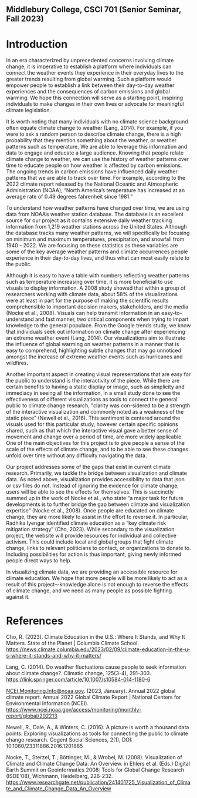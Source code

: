 ## Middlebury College, CSCI 701 (Senior Seminar, Fall 2023)

# Introduction
In an era characterized by unprecedented concerns involving climate change, it is imperative to establish a platform where individuals can connect the weather events they experience in their everyday lives to the greater trends resulting from global warming. Such a platform would empower people to establish a link between their day-to-day weather experiences and the consequences of carbon emissions and global warming. We hope this connection will serve as a starting point, inspiring individuals to make changes in their own lives or advocate for meaningful climate legislation. 

It is worth noting that many individuals with no climate science background often equate climate change to weather (Lang, 2014). For example, if you were to ask a random person to describe climate change, there is a high probability that they mention something about the weather, or weather patterns such as temperature. We are able to leverage this information and data to engage and educate a large audience. Knowing that people relate climate change to weather, we can use the history of weather patterns over time to educate people on how weather is affected by carbon emissions. The ongoing trends in carbon emissions have influenced daily weather patterns that we are able to track over time. For example, according to the 2022 climate report released by the National Oceanic and Atmospheric Administration (NOAA), “North America’s temperature has increased at an average rate of 0.49 degrees fahrenheit since 1981.” 

To understand how weather patterns have changed over time, we are using data from NOAA’s weather station database. The database is an excellent source for our project as it contains extensive daily weather tracking information from 1,219 weather stations across the United States. Although the database tracks many weather patterns, we will specifically be focusing on minimum and maximum temperatures, precipitation, and snowfall from 1940 - 2022. We are focusing on these statistics as these variables are some of the key average weather patterns and climate occurrences people experience in their day-to-day lives, and thus what can most easily relate to the public.

Although it is easy to have a table with numbers reflecting weather patterns such as temperature increasing over time, it is more beneficial to use visuals to display information. A 2008 study showed that within a group of researchers working with climate data, about 58% of the visualizations were at least in part for the purpose of making the scientific results comprehensible to important decision makers, stakeholders, and the media (Nocke et al., 2008). Visuals can help transmit information in an easy-to-understand and fast manner, two critical components when trying to impart knowledge to the general populace. From the Google trends study, we know that individuals seek out information on climate change after experiencing an extreme weather event (Lang, 2014). Our visualizations aim to illustrate the influence of global warming on weather patterns in a manner that is easy to comprehend, highlighting subtle changes that may go unnoticed amongst the increase of extreme weather events such as hurricanes and wildfires. 

Another important aspect in creating visual representations that are easy for the public to understand is the interactivity of the piece. While there are certain benefits to having a static display or image, such as simplicity and immediacy in seeing all the information, in a small study done to see the effectiveness of different visualizations as tools to connect the general public to climate change research, "clarity was con-sidered to be a strength of the interactive visualization and commonly noted as a weakness of the static piece" (Newell et al., 2016). This sentiment is centered around the visuals used for this particular study, however certain specific opinions shared, such as that which the interactive visual gave a better sense of movement and change over a period of time, are more widely applicable. One of the main objectives for this project is to give people a sense of the scale of the effects of climate change, and to be able to see these changes unfold over time without any difficulty navigating the data. 

Our project addresses some of the gaps that exist in current climate research. Primarily, we tackle the bridge between visualization and climate data. As noted above, visualization provides accessibility to data that json or csv files do not. Instead of ignoring the evidence for climate change, users will be able to see the effects for themselves. This is succinctly summed up in the work of Nocke et al., who state “a major task for future developments is to further bridge the gap between climate and visualization expertise” (Nocke et al., 2008). Once people are educated on climate change, they are more likely to assist in the effort to reverse it. In particular, Radhika Iyengar identified climate education as a “key climate risk mitigation strategy” (Cho, 2023). While secondary to the visualization project, the website will provide resources for individual and collective activism. This could include local and global groups that fight climate change, links to relevant politicians to contact, or organizations to donate to. Including possibilities for action is thus important, giving newly informed people direct ways to help.

In visualizing climate data, we are providing an accessible resource for climate education. We hope that more people will be more likely to act as a result of this project–-knowledge alone is not enough to reverse the effects of climate change, and we need as many people as possible fighting against it. 

# References
Cho, R. (2023). Climate Education in the U.S.: Where It Stands, and Why It Matters. State of the Planet | Columbia Climate School. https://news.climate.columbia.edu/2023/02/09/climate-education-in-the-u-s-where-it-stands-and-why-it-matters/

Lang, C. (2014). Do weather fluctuations cause people to seek information about climate change?. Climatic change, 125(3-4), 291-303. https://link.springer.com/article/10.1007/s10584-014-1180-6 

NCEI.Monitoring.Info@noaa.gov. (2023, January). Annual 2022 global climate report. Annual 2022 Global Climate Report | National Centers for Environmental Information (NCEI). https://www.ncei.noaa.gov/access/monitoring/monthly-report/global/202213 

Newell, R., Dale, A., & Winters, C. (2016). A picture is worth a thousand data points: Exploring visualizations as tools for connecting the public to climate change research. Cogent Social Sciences, 2(1), DOI: 10.1080/23311886.2016.1201885 

Nocke, T., Sterzel, T., Böttinger, M., & Wrobel, M. (2008). Visualization of Climate and Climate Change Data: An Overview. in Ehlers et al. (Eds.) Digital Earth Summit on Geoinformatics 2008: Tools for Global Change Research (ISDE'08), Wichmann, Heidelberg, 226-232. https://www.researchgate.net/publication/241401725_Visualization_of_Climate_and_Climate_Change_Data_An_Overview 
